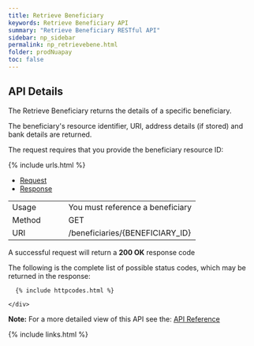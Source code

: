 ```yaml
---
title: Retrieve Beneficiary
keywords: Retrieve Beneficiary API
summary: "Retrieve Beneficiary RESTful API"
sidebar: np_sidebar
permalink: np_retrievebene.html
folder: prodNuapay
toc: false
---
```


## API Details

The Retrieve Beneficiary returns the details of a specific beneficiary.

The beneficiary's resource identifier, URI, address details (if stored) and bank details are returned.

The request requires that you provide the beneficiary resource ID:

{% include urls.html %}

<ul id="profileTabs" class="nav nav-tabs">
    <li class="active"><a href="#profile" data-toggle="tab">Request</a></li>
    <li><a href="#about" data-toggle="tab">Response</a></li>
   
</ul>
  <div class="tab-content">
<div role="tabpanel" class="tab-pane active" id="profile">


  <table>
<colgroup>
<col width="30%" />
<col width="90%" />
</colgroup>

<tbody>
<tr>
<td markdown="span">Usage</td>
<td markdown="span">You must reference a beneficiary</td>
</tr>
<tr>
<td markdown="span">Method</td>
<td markdown="span"><span class="label label-success">GET </span>
</td>
</tr>
<tr>
<td markdown="span">URI</td>
<td markdown="span">/beneficiaries/{BENEFICIARY_ID}
</td>
</tr>
</tbody>
</table>



</div>

<div role="tabpanel" class="tab-pane" id="about">
<p>A successful request will return a <b>200 OK</b> response code</p>
<p>The following is the complete list of possible status codes, which may be returned in the response:</p>
    
      {% include httpcodes.html %}
    
    </div>


</div>

<b>Note:</b> For a more detailed view of this API see the: <a href="https://docs.nuapay.com/v1/#retrieve-beneficiary" target = '_blank'><i class="fa fa-cogs"></i> API Reference</a>


<!--{% include swaggerlink.html %}-->


{% include links.html %}
